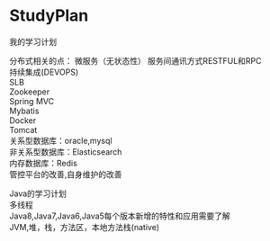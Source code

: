 
# StudyPlan
我的学习计划

分布式相关的点：
微服务（无状态性）
服务间通讯方式RESTFUL和RPC  
持续集成(DEVOPS)  
SLB  
Zookeeper  
Spring MVC  
Mybatis  
Docker  
Tomcat  
关系型数据库：oracle,mysql  
非关系型数据库：Elasticsearch  
内存数据库：Redis  
管控平台的改善,自身维护的改善

Java的学习计划  
多线程  
Java8,Java7,Java6,Java5每个版本新增的特性和应用需要了解  
JVM,堆，栈，方法区，本地方法栈(native)
